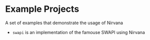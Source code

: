 # Example Projects

A set of examples that demonstrate the usage of Nirvana

- `swapi` is an implementation of the famouse SWAPI using Nirvana

